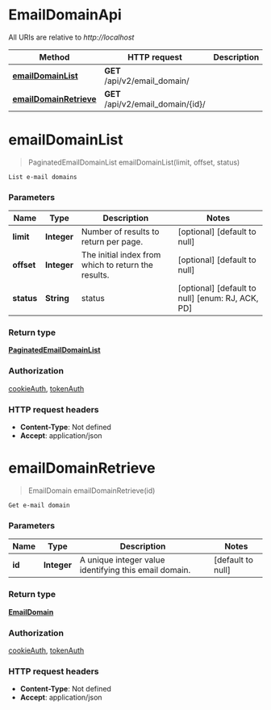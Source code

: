 # EmailDomainApi

All URIs are relative to *http://localhost*

Method | HTTP request | Description
------------- | ------------- | -------------
[**emailDomainList**](EmailDomainApi.md#emailDomainList) | **GET** /api/v2/email_domain/ | 
[**emailDomainRetrieve**](EmailDomainApi.md#emailDomainRetrieve) | **GET** /api/v2/email_domain/{id}/ | 


<a name="emailDomainList"></a>
# **emailDomainList**
> PaginatedEmailDomainList emailDomainList(limit, offset, status)



    List e-mail domains

### Parameters

Name | Type | Description  | Notes
------------- | ------------- | ------------- | -------------
 **limit** | **Integer**| Number of results to return per page. | [optional] [default to null]
 **offset** | **Integer**| The initial index from which to return the results. | [optional] [default to null]
 **status** | **String**| status | [optional] [default to null] [enum: RJ, ACK, PD]

### Return type

[**PaginatedEmailDomainList**](..//Models/PaginatedEmailDomainList.md)

### Authorization

[cookieAuth](../README.md#cookieAuth), [tokenAuth](../README.md#tokenAuth)

### HTTP request headers

- **Content-Type**: Not defined
- **Accept**: application/json

<a name="emailDomainRetrieve"></a>
# **emailDomainRetrieve**
> EmailDomain emailDomainRetrieve(id)



    Get e-mail domain

### Parameters

Name | Type | Description  | Notes
------------- | ------------- | ------------- | -------------
 **id** | **Integer**| A unique integer value identifying this email domain. | [default to null]

### Return type

[**EmailDomain**](..//Models/EmailDomain.md)

### Authorization

[cookieAuth](../README.md#cookieAuth), [tokenAuth](../README.md#tokenAuth)

### HTTP request headers

- **Content-Type**: Not defined
- **Accept**: application/json

